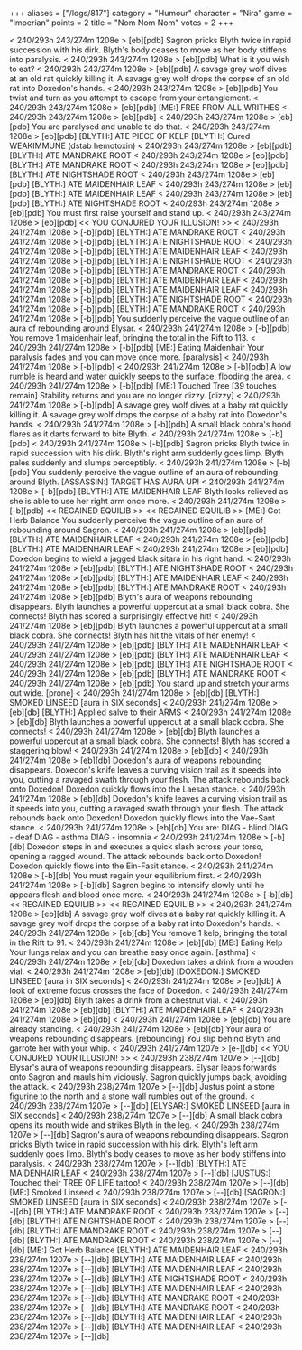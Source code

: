 +++
aliases = ["/logs/817"]
category = "Humour"
character = "Nira"
game = "Imperian"
points = 2
title = "Nom Nom Nom"
votes = 2
+++

< 240/293h 243/274m 1208e > [eb][pdb] 
Sagron pricks Blyth twice in rapid succession with his dirk.
Blyth's body ceases to move as her body stiffens into paralysis.
< 240/293h 243/274m 1208e > [eb][pdb] 
What is it you wish to eat?
< 240/293h 243/274m 1208e > [eb][pdb] 
A savage grey wolf dives at an old rat quickly killing it.
A savage grey wolf drops the corpse of an old rat into Doxedon's hands.
< 240/293h 243/274m 1208e > [eb][pdb] 
You twist and turn as you attempt to escape from your entanglement.
< 240/293h 243/274m 1208e > [eb][pdb] 
[ME:] FREE FROM ALL WRITHES
< 240/293h 243/274m 1208e > [eb][pdb] 
< 240/293h 243/274m 1208e > [eb][pdb] 
You are paralysed and unable to do that.
< 240/293h 243/274m 1208e > [eb][pdb] 
[BLYTH:] ATE PIECE OF KELP
[BLYTH:] Cured WEAKIMMUNE (dstab hemotoxin)
< 240/293h 243/274m 1208e > [eb][pdb] 
[BLYTH:] ATE MANDRAKE ROOT
< 240/293h 243/274m 1208e > [eb][pdb] 
[BLYTH:] ATE MANDRAKE ROOT
< 240/293h 243/274m 1208e > [eb][pdb] 
[BLYTH:] ATE NIGHTSHADE ROOT
< 240/293h 243/274m 1208e > [eb][pdb] 
[BLYTH:] ATE MAIDENHAIR LEAF
< 240/293h 243/274m 1208e > [eb][pdb] 
[BLYTH:] ATE MAIDENHAIR LEAF
< 240/293h 243/274m 1208e > [eb][pdb] 
[BLYTH:] ATE NIGHTSHADE ROOT
< 240/293h 243/274m 1208e > [eb][pdb] 
You must first raise yourself and stand up.
< 240/293h 243/274m 1208e > [eb][pdb] 
<< YOU CONJURED YOUR ILLUSION! >>
< 240/293h 241/274m 1208e > [-b][pdb] 
[BLYTH:] ATE MANDRAKE ROOT
< 240/293h 241/274m 1208e > [-b][pdb] 
[BLYTH:] ATE NIGHTSHADE ROOT
< 240/293h 241/274m 1208e > [-b][pdb] 
[BLYTH:] ATE MAIDENHAIR LEAF
< 240/293h 241/274m 1208e > [-b][pdb] 
[BLYTH:] ATE NIGHTSHADE ROOT
< 240/293h 241/274m 1208e > [-b][pdb] 
[BLYTH:] ATE MANDRAKE ROOT
< 240/293h 241/274m 1208e > [-b][pdb] 
[BLYTH:] ATE MAIDENHAIR LEAF
< 240/293h 241/274m 1208e > [-b][pdb] 
[BLYTH:] ATE MAIDENHAIR LEAF
< 240/293h 241/274m 1208e > [-b][pdb] 
[BLYTH:] ATE NIGHTSHADE ROOT
< 240/293h 241/274m 1208e > [-b][pdb] 
[BLYTH:] ATE MANDRAKE ROOT
< 240/293h 241/274m 1208e > [-b][pdb] 
You suddenly perceive the vague outline of an aura of rebounding around Elysar.
< 240/293h 241/274m 1208e > [-b][pdb] 
You remove 1 maidenhair leaf, bringing the total in the Rift to 113.
< 240/293h 241/274m 1208e > [-b][pdb] 
[ME:] Eating Maidenhair
Your paralysis fades and you can move once more. [paralysis]
< 240/293h 241/274m 1208e > [-b][pdb] 
< 240/293h 241/274m 1208e > [-b][pdb] 
A low rumble is heard and water quickly seeps to the surface, flooding the 
area.
< 240/293h 241/274m 1208e > [-b][pdb] 
[ME:] Touched Tree [39 touches remain]
Stability returns and you are no longer dizzy. [dizzy]
< 240/293h 241/274m 1208e > [-b][pdb] 
A savage grey wolf dives at a baby rat quickly killing it.
A savage grey wolf drops the corpse of a baby rat into Doxedon's hands.
< 240/293h 241/274m 1208e > [-b][pdb] 
A small black cobra's hood flares as it darts forward to bite Blyth.
< 240/293h 241/274m 1208e > [-b][pdb] 
< 240/293h 241/274m 1208e > [-b][pdb] 
Sagron pricks Blyth twice in rapid succession with his dirk.
Blyth's right arm suddenly goes limp.
Blyth pales suddenly and slumps perceptibly.
< 240/293h 241/274m 1208e > [-b][pdb] 
You suddenly perceive the vague outline of an aura of rebounding around Blyth.
[ASSASSIN:] TARGET HAS AURA UP!
< 240/293h 241/274m 1208e > [-b][pdb] 
[BLYTH:] ATE MAIDENHAIR LEAF
Blyth looks relieved as she is able to use her right arm once more.
< 240/293h 241/274m 1208e > [-b][pdb] 
<< REGAINED EQUILIB >>
<< REGAINED EQUILIB >>
[ME:] Got Herb Balance
You suddenly perceive the vague outline of an aura of rebounding around Sagron.
< 240/293h 241/274m 1208e > [eb][pdb] 
[BLYTH:] ATE MAIDENHAIR LEAF
< 240/293h 241/274m 1208e > [eb][pdb] 
[BLYTH:] ATE MAIDENHAIR LEAF
< 240/293h 241/274m 1208e > [eb][pdb] 
Doxedon begins to wield a jagged black sitara in his right hand.
< 240/293h 241/274m 1208e > [eb][pdb] 
[BLYTH:] ATE NIGHTSHADE ROOT
< 240/293h 241/274m 1208e > [eb][pdb] 
[BLYTH:] ATE MAIDENHAIR LEAF
< 240/293h 241/274m 1208e > [eb][pdb] 
[BLYTH:] ATE MANDRAKE ROOT
< 240/293h 241/274m 1208e > [eb][pdb] 
Blyth's aura of weapons rebounding disappears.
Blyth launches a powerful uppercut at a small black cobra.
She connects!
Blyth has scored a surprisingly effective hit!
< 240/293h 241/274m 1208e > [eb][pdb] 
Blyth launches a powerful uppercut at a small black cobra.
She connects!
Blyth has hit the vitals of her enemy!
< 240/293h 241/274m 1208e > [eb][pdb] 
[BLYTH:] ATE MAIDENHAIR LEAF
< 240/293h 241/274m 1208e > [eb][pdb] 
[BLYTH:] ATE MAIDENHAIR LEAF
< 240/293h 241/274m 1208e > [eb][pdb] 
[BLYTH:] ATE NIGHTSHADE ROOT
< 240/293h 241/274m 1208e > [eb][pdb] 
[BLYTH:] ATE MANDRAKE ROOT
< 240/293h 241/274m 1208e > [eb][pdb] 
You stand up and stretch your arms out wide. [prone]
< 240/293h 241/274m 1208e > [eb][db] 
[BLYTH:] SMOKED LINSEED [aura in SIX seconds]
< 240/293h 241/274m 1208e > [eb][db] 
[BLYTH:] Applied salve to their ARMS
< 240/293h 241/274m 1208e > [eb][db] 
Blyth launches a powerful uppercut at a small black cobra.
She connects!
< 240/293h 241/274m 1208e > [eb][db] 
Blyth launches a powerful uppercut at a small black cobra.
She connects!
Blyth has scored a staggering blow!
< 240/293h 241/274m 1208e > [eb][db] 
< 240/293h 241/274m 1208e > [eb][db] 
Doxedon's aura of weapons rebounding disappears.
Doxedon's knife leaves a curving vision trail as it speeds into you, cutting a 
ravaged swath through your flesh.
The attack rebounds back onto Doxedon!
Doxedon quickly flows into the Laesan stance.
< 240/293h 241/274m 1208e > [eb][db] 
Doxedon's knife leaves a curving vision trail as it speeds into you, cutting a 
ravaged swath through your flesh.
The attack rebounds back onto Doxedon!
Doxedon quickly flows into the Vae-Sant stance.
< 240/293h 241/274m 1208e > [eb][db] 
You are:
DIAG - blind
DIAG - deaf
DIAG - asthma
DIAG - insomnia
< 240/293h 241/274m 1208e > [-b][db] 
Doxedon steps in and executes a quick slash across your torso, opening a ragged
wound.
The attack rebounds back onto Doxedon!
Doxedon quickly flows into the Ein-Fasit stance.
< 240/293h 241/274m 1208e > [-b][db] 
You must regain your equilibrium first.
< 240/293h 241/274m 1208e > [-b][db] 
Sagron begins to intensify slowly until he appears flesh and blood once more.
< 240/293h 241/274m 1208e > [-b][db] 
<< REGAINED EQUILIB >>
<< REGAINED EQUILIB >>
< 240/293h 241/274m 1208e > [eb][db] 
A savage grey wolf dives at a baby rat quickly killing it.
A savage grey wolf drops the corpse of a baby rat into Doxedon's hands.
< 240/293h 241/274m 1208e > [eb][db] 
You remove 1 kelp, bringing the total in the Rift to 91.
< 240/293h 241/274m 1208e > [eb][db] 
[ME:] Eating Kelp
Your lungs relax and you can breathe easy once again. [asthma]
< 240/293h 241/274m 1208e > [eb][db] 
Doxedon takes a drink from a wooden vial.
< 240/293h 241/274m 1208e > [eb][db] 
[DOXEDON:] SMOKED LINSEED [aura in SIX seconds]
< 240/293h 241/274m 1208e > [eb][db] 
A look of extreme focus crosses the face of Doxedon.
< 240/293h 241/274m 1208e > [eb][db] 
Blyth takes a drink from a chestnut vial.
< 240/293h 241/274m 1208e > [eb][db] 
[BLYTH:] ATE MAIDENHAIR LEAF
< 240/293h 241/274m 1208e > [eb][db] 
< 240/293h 241/274m 1208e > [eb][db] 
You are already standing.
< 240/293h 241/274m 1208e > [eb][db] 
Your aura of weapons rebounding disappears. [rebounding]
You slip behind Blyth and garrote her with your whip.
< 240/293h 241/274m 1207e > [e-][db] 
<< YOU CONJURED YOUR ILLUSION! >>
< 240/293h 238/274m 1207e > [--][db] 
Elysar's aura of weapons rebounding disappears.
Elysar leaps forwards onto Sagron and mauls him viciously.
Sagron quickly jumps back, avoiding the attack.
< 240/293h 238/274m 1207e > [--][db] 
Justus point a stone figurine to the north and a stone wall rumbles out of the 
ground.
< 240/293h 238/274m 1207e > [--][db] 
[ELYSAR:] SMOKED LINSEED [aura in SIX seconds]
< 240/293h 238/274m 1207e > [--][db] 
A small black cobra opens its mouth wide and strikes Blyth in the leg.
< 240/293h 238/274m 1207e > [--][db] 
Sagron's aura of weapons rebounding disappears.
Sagron pricks Blyth twice in rapid succession with his dirk.
Blyth's left arm suddenly goes limp.
Blyth's body ceases to move as her body stiffens into paralysis.
< 240/293h 238/274m 1207e > [--][db] 
[BLYTH:] ATE MAIDENHAIR LEAF
< 240/293h 238/274m 1207e > [--][db] 
[JUSTUS:] Touched their TREE OF LIFE tattoo!
< 240/293h 238/274m 1207e > [--][db] 
[ME:] Smoked Linseed
< 240/293h 238/274m 1207e > [--][db] 
[SAGRON:] SMOKED LINSEED [aura in SIX seconds]
< 240/293h 238/274m 1207e > [--][db] 
[BLYTH:] ATE MANDRAKE ROOT
< 240/293h 238/274m 1207e > [--][db] 
[BLYTH:] ATE NIGHTSHADE ROOT
< 240/293h 238/274m 1207e > [--][db] 
[BLYTH:] ATE MANDRAKE ROOT
< 240/293h 238/274m 1207e > [--][db] 
[BLYTH:] ATE MANDRAKE ROOT
< 240/293h 238/274m 1207e > [--][db] 
[ME:] Got Herb Balance
[BLYTH:] ATE MAIDENHAIR LEAF
< 240/293h 238/274m 1207e > [--][db] 
[BLYTH:] ATE MAIDENHAIR LEAF
< 240/293h 238/274m 1207e > [--][db] 
[BLYTH:] ATE MAIDENHAIR LEAF
< 240/293h 238/274m 1207e > [--][db] 
[BLYTH:] ATE NIGHTSHADE ROOT
< 240/293h 238/274m 1207e > [--][db] 
[BLYTH:] ATE MAIDENHAIR LEAF
< 240/293h 238/274m 1207e > [--][db] 
[BLYTH:] ATE MANDRAKE ROOT
< 240/293h 238/274m 1207e > [--][db] 
[BLYTH:] ATE MANDRAKE ROOT
< 240/293h 238/274m 1207e > [--][db] 
[BLYTH:] ATE MAIDENHAIR LEAF
< 240/293h 238/274m 1207e > [--][db] 
[BLYTH:] ATE MAIDENHAIR LEAF
< 240/293h 238/274m 1207e > [--][db] 